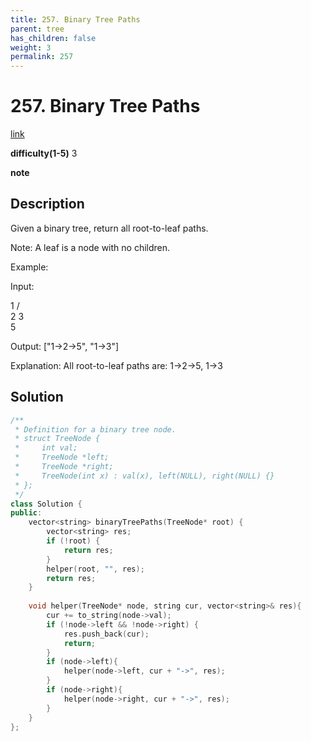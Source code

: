 ```yaml
---
title: 257. Binary Tree Paths
parent: tree
has_children: false
weight: 3
permalink: 257
---
```

# 257. Binary Tree Paths
[link](https://leetcode.com/problems/binary-tree-paths/)

**difficulty(1-5)**
3

**note**

## Description
Given a binary tree, return all root-to-leaf paths.

Note: A leaf is a node with no children.

Example:

Input:

   1
 /   \
2     3
 \
  5

Output: ["1->2->5", "1->3"]

Explanation: All root-to-leaf paths are: 1->2->5, 1->3

## Solution
```c++
/**
 * Definition for a binary tree node.
 * struct TreeNode {
 *     int val;
 *     TreeNode *left;
 *     TreeNode *right;
 *     TreeNode(int x) : val(x), left(NULL), right(NULL) {}
 * };
 */
class Solution {
public:
    vector<string> binaryTreePaths(TreeNode* root) {
        vector<string> res;
        if (!root) {
            return res;
        }
        helper(root, "", res);
        return res;
    }
    
    void helper(TreeNode* node, string cur, vector<string>& res){
        cur += to_string(node->val);
        if (!node->left && !node->right) {
            res.push_back(cur);
            return;
        }
        if (node->left){
            helper(node->left, cur + "->", res);
        }
        if (node->right){
            helper(node->right, cur + "->", res);
        }
    }
};
```